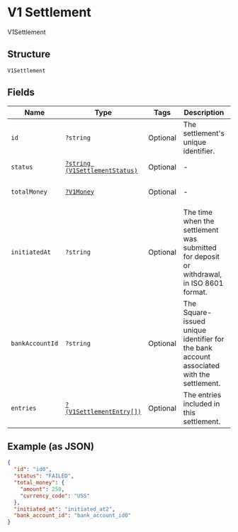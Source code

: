 
# V1 Settlement

V1Settlement

## Structure

`V1Settlement`

## Fields

| Name | Type | Tags | Description | Getter | Setter |
|  --- | --- | --- | --- | --- | --- |
| `id` | `?string` | Optional | The settlement's unique identifier. | getId(): ?string | setId(?string id): void |
| `status` | [`?string (V1SettlementStatus)`](/doc/models/v1-settlement-status.md) | Optional | - | getStatus(): ?string | setStatus(?string status): void |
| `totalMoney` | [`?V1Money`](/doc/models/v1-money.md) | Optional | - | getTotalMoney(): ?V1Money | setTotalMoney(?V1Money totalMoney): void |
| `initiatedAt` | `?string` | Optional | The time when the settlement was submitted for deposit or withdrawal, in ISO 8601 format. | getInitiatedAt(): ?string | setInitiatedAt(?string initiatedAt): void |
| `bankAccountId` | `?string` | Optional | The Square-issued unique identifier for the bank account associated with the settlement. | getBankAccountId(): ?string | setBankAccountId(?string bankAccountId): void |
| `entries` | [`?(V1SettlementEntry[])`](/doc/models/v1-settlement-entry.md) | Optional | The entries included in this settlement. | getEntries(): ?array | setEntries(?array entries): void |

## Example (as JSON)

```json
{
  "id": "id0",
  "status": "FAILED",
  "total_money": {
    "amount": 250,
    "currency_code": "USS"
  },
  "initiated_at": "initiated_at2",
  "bank_account_id": "bank_account_id0"
}
```

